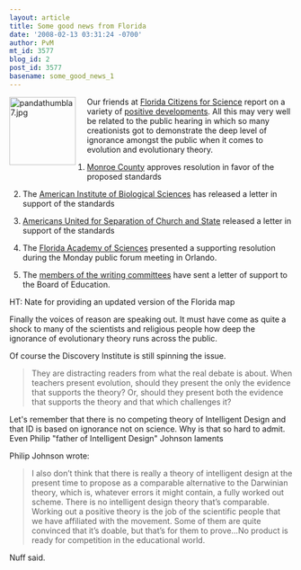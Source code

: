 ```yaml
---
layout: article
title: Some good news from Florida
date: '2008-02-13 03:31:24 -0700'
author: PvM
mt_id: 3577
blog_id: 2
post_id: 3577
basename: some_good_news_1
---
```

[<img src="/PT/uploads/2008/pandathumbla7-thumb-118x121.jpg" alt="pandathumbla7.jpg" width="118" height="121" style="float: left; margin: 0 20px 20px 0;" class="mt-image-left" />](http://pandasthumb.org/archives/pandathumbla7.html) 
Our friends at [Florida Citizens for Science](http://www.flascience.org/wp/) report  on a variety of [positive developments](http://www.flascience.org/wp/?p=439). All this may very well be related to the public hearing in which so many creationists got to demonstrate the deep level of ignorance amongst the public when it comes to evolution and evolutionary theory.

1. [Monroe County](http://www.flascience.org/wp/?p=439) approves resolution in favor of the proposed standards

2. The [American Institute of Biological Sciences](http://www.aibs.org/position-statements/20080208_february_2008_a.html) has released a letter in support of the standards

3. [Americans United for Separation of Church and State](http://www.commondreams.org/news2008/0212-11.htm) released a letter in support of the standards

4. The [Florida Academy of Sciences](http://www.floridaacademyofsciences.org/) presented a supporting resolution during the Monday public forum meeting in Orlando.

5. The [members of the writing committees](http://blogs.tampabay.com/schools/files/sboe8febfinal.doc) have sent a letter of support to the Board of Education.

HT: Nate for providing an updated version of the Florida map

Finally the voices of reason are speaking out. It must have come as quite a shock to many of the scientists and religious people how deep the ignorance of evolutionary theory runs across the public.

Of course the Discovery Institute is still spinning the issue. 

> They are distracting readers from what the real debate is about. When teachers present evolution, should they present the only the evidence that supports the theory? Or, should they present both the evidence that supports the theory and that which challenges it?

Let's remember that there is no competing theory of Intelligent Design and that ID is based on ignorance not on science. Why is that so hard to admit. Even Philip "father of Intelligent Design" Johnson laments

Philip Johnson wrote:

> I also don’t think that there is really a theory of intelligent design at the present time to propose as a comparable alternative to the Darwinian theory, which is, whatever errors it might contain, a fully worked out scheme. There is no intelligent design theory that’s comparable. Working out a positive theory is the job of the scientific people that we have affiliated with the movement. Some of them are quite convinced that it’s doable, but that’s for them to prove…No product is ready for competition in the educational world.

Nuff said.
